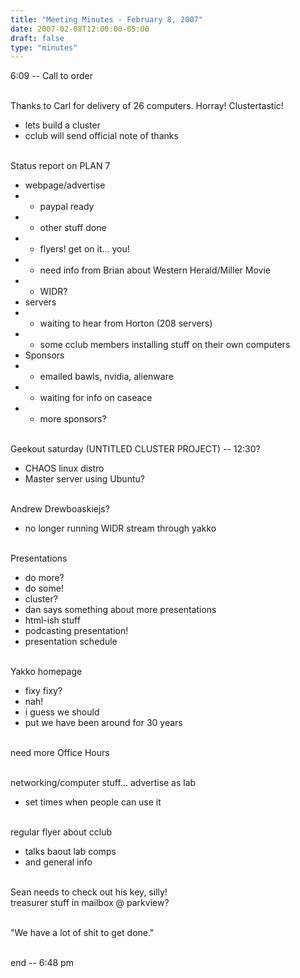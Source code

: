 ```yaml
---
title: "Meeting Minutes - February 8, 2007"
date: 2007-02-08T12:00:00-05:00
draft: false
type: "minutes"
---
```


6:09 -- Call to order<br><br>

Thanks to Carl for delivery of 26 computers. Horray! Clustertastic!<br>
 - lets build a cluster<br>
 - cclub will send official note of thanks<br><br>

Status report on PLAN 7<br>
 - webpage/advertise<br>
  - - paypal ready<br>
  - - other stuff done<br>
  - - flyers! get on it... you!<br>
  - - need info from Brian about Western Herald/Miller Movie<br>
  - - WIDR?<br>
 - servers<br>
  - - waiting to hear from Horton (208 servers)<br>
  - - some cclub members installing stuff on their own computers<br>
 - Sponsors<br>
  - - emailed bawls, nvidia, alienware<br>
  - - waiting for info on caseace<br>
  - - more sponsors?<br><br>

Geekout saturday (UNTITLED CLUSTER PROJECT) -- 12:30?<br>
 - CHAOS linux distro<br>
 - Master server using Ubuntu?<br><br>

Andrew Drewboaskiejs?<br>
 - no longer running WIDR stream through yakko<br><br>

Presentations<br>
 - do more?<br>
 - do some!<br>
 - cluster?<br>
 - dan says something about more presentations<br>
 - html-ish stuff<br>
 - podcasting presentation!<br>
 - presentation schedule<br><br>

Yakko homepage<br>
 - fixy fixy?<br>
 - nah!<br>
 - i guess we should <br>
 - put we have been around for 30 years<br><br>

need more Office Hours<br><br>

networking/computer stuff... advertise as lab<br>
 - set times when people can use it<br><br>

regular flyer about cclub<br>
 - talks baout lab comps<br>
 - and general info<br><br>

Sean needs to check out his key, silly!<br>
treasurer stuff in mailbox @ parkview?<br><br>

"We have a lot of shit to get done."<br><br>

end -- 6:48 pm
